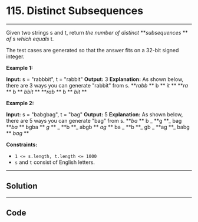 # 115. Distinct Subsequences

---

Given two strings s and t, return _the number of distinct_ **_subsequences_ ** _of_ s _which equals_ t.

The test cases are generated so that the answer fits on a 32-bit signed integer.

 

**Example 1:**


**Input:** s = "rabbbit", t = "rabbit"
**Output:** 3
**Explanation:**
As shown below, there are 3 ways you can generate "rabbit" from s.
**_rabb_ ** b ** _it_ **
**_ra_ ** b ** _bbit_ **
**_rab_ ** b ** _bit_ **


**Example 2:**


**Input:** s = "babgbag", t = "bag"
**Output:** 5
**Explanation:**
As shown below, there are 5 ways you can generate "bag" from s.
**_ba_ ** b _ **g **_ bag
**_ba_ ** bgba ** _g_ **
_ **b **_ abgb ** _ag_ **
ba _ **b **_ gb _ **ag **_
babg ** _bag_ **

 

**Constraints:**

  * `1 <= s.length, t.length <= 1000`
  * `s` and `t` consist of English letters.

---

## Solution



---

## Code
```python


```